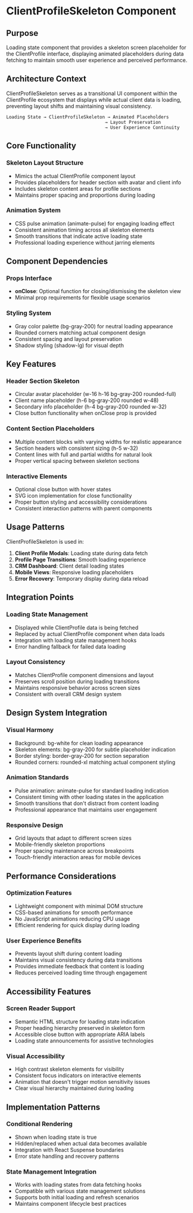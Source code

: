 # ClientProfileSkeleton Component

## Purpose
Loading state component that provides a skeleton screen placeholder for the ClientProfile interface, displaying animated placeholders during data fetching to maintain smooth user experience and perceived performance.

## Architecture Context
ClientProfileSkeleton serves as a transitional UI component within the ClientProfile ecosystem that displays while actual client data is loading, preventing layout shifts and maintaining visual consistency.

```
Loading State → ClientProfileSkeleton → Animated Placeholders
                                     → Layout Preservation
                                     → User Experience Continuity
```

## Core Functionality

### Skeleton Layout Structure
- Mimics the actual ClientProfile component layout
- Provides placeholders for header section with avatar and client info
- Includes skeleton content areas for profile sections
- Maintains proper spacing and proportions during loading

### Animation System
- CSS pulse animation (animate-pulse) for engaging loading effect
- Consistent animation timing across all skeleton elements
- Smooth transitions that indicate active loading state
- Professional loading experience without jarring elements

## Component Dependencies

### Props Interface
- **onClose**: Optional function for closing/dismissing the skeleton view
- Minimal prop requirements for flexible usage scenarios

### Styling System
- Gray color palette (bg-gray-200) for neutral loading appearance
- Rounded corners matching actual component design
- Consistent spacing and layout preservation
- Shadow styling (shadow-lg) for visual depth

## Key Features

### Header Section Skeleton
- Circular avatar placeholder (w-16 h-16 bg-gray-200 rounded-full)
- Client name placeholder (h-6 bg-gray-200 rounded w-48)
- Secondary info placeholder (h-4 bg-gray-200 rounded w-32)
- Close button functionality when onClose prop is provided

### Content Section Placeholders
- Multiple content blocks with varying widths for realistic appearance
- Section headers with consistent sizing (h-5 w-32)
- Content lines with full and partial widths for natural look
- Proper vertical spacing between skeleton sections

### Interactive Elements
- Optional close button with hover states
- SVG icon implementation for close functionality
- Proper button styling and accessibility considerations
- Consistent interaction patterns with parent components

## Usage Patterns

ClientProfileSkeleton is used in:
1. **Client Profile Modals**: Loading state during data fetch
2. **Profile Page Transitions**: Smooth loading experience
3. **CRM Dashboard**: Client detail loading states
4. **Mobile Views**: Responsive loading placeholders
5. **Error Recovery**: Temporary display during data reload

## Integration Points

### Loading State Management
- Displayed while ClientProfile data is being fetched
- Replaced by actual ClientProfile component when data loads
- Integration with loading state management hooks
- Error handling fallback for failed data loading

### Layout Consistency
- Matches ClientProfile component dimensions and layout
- Preserves scroll position during loading transitions
- Maintains responsive behavior across screen sizes
- Consistent with overall CRM design system

## Design System Integration

### Visual Harmony
- Background: bg-white for clean loading appearance
- Skeleton elements: bg-gray-200 for subtle placeholder indication
- Border styling: border-gray-200 for section separation
- Rounded corners: rounded-xl matching actual component styling

### Animation Standards
- Pulse animation: animate-pulse for standard loading indication
- Consistent timing with other loading states in the application
- Smooth transitions that don't distract from content loading
- Professional appearance that maintains user engagement

### Responsive Design
- Grid layouts that adapt to different screen sizes
- Mobile-friendly skeleton proportions
- Proper spacing maintenance across breakpoints
- Touch-friendly interaction areas for mobile devices

## Performance Considerations

### Optimization Features
- Lightweight component with minimal DOM structure
- CSS-based animations for smooth performance
- No JavaScript animations reducing CPU usage
- Efficient rendering for quick display during loading

### User Experience Benefits
- Prevents layout shift during content loading
- Maintains visual consistency during data transitions
- Provides immediate feedback that content is loading
- Reduces perceived loading time through engagement

## Accessibility Features

### Screen Reader Support
- Semantic HTML structure for loading state indication
- Proper heading hierarchy preserved in skeleton form
- Accessible close button with appropriate ARIA labels
- Loading state announcements for assistive technologies

### Visual Accessibility
- High contrast skeleton elements for visibility
- Consistent focus indicators on interactive elements
- Animation that doesn't trigger motion sensitivity issues
- Clear visual hierarchy maintained during loading

## Implementation Patterns

### Conditional Rendering
- Shown when loading state is true
- Hidden/replaced when actual data becomes available
- Integration with React Suspense boundaries
- Error state handling and recovery patterns

### State Management Integration
- Works with loading states from data fetching hooks
- Compatible with various state management solutions
- Supports both initial loading and refresh scenarios
- Maintains component lifecycle best practices